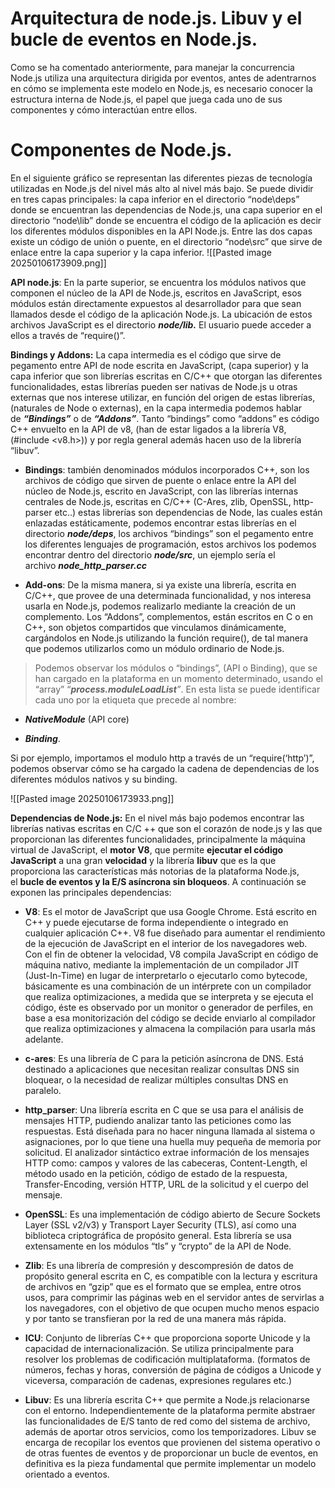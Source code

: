 # Arquitectura de node.js. Libuv y el bucle de eventos en Node.js.

Como se ha comentado anteriormente, para manejar la concurrencia Node.js utiliza una arquitectura dirigida por eventos, antes de adentrarnos en cómo se implementa este modelo en Node.js, es necesario conocer la estructura interna de Node.js, el papel que juega cada uno de sus componentes y cómo interactúan entre ellos.

# Componentes de Node.js.

En el siguiente gráfico se representan las diferentes piezas de tecnología utilizadas en Node.js del nivel más alto al nivel más bajo. Se puede dividir en tres capas principales: la capa inferior en el directorio “node\deps” donde se encuentran las dependencias de Node.js, una capa superior en el directorio “node\lib” donde se encuentra el código de la aplicación es decir los diferentes módulos disponibles en la API Node.js. Entre las dos capas existe un código de unión o puente, en el directorio “node\src” que sirve de enlace entre la capa superior y la capa inferior.
![[Pasted image 20250106173909.png]]

**API node.js**: En la parte superior, se encuentra los módulos nativos que componen el núcleo de la API de Node.js, escritos en JavaScript, esos módulos están directamente expuestos al desarrollador para que sean llamados desde el código de la aplicación Node.js. La ubicación de estos archivos JavaScript es el directorio **_node/lib._** El usuario puede acceder a ellos a través de “require()”.

**Bindings y Addons:** La capa intermedia es el código que sirve de pegamento entre API de node escrita en JavaScript, (capa superior) y la capa inferior que son librerías escritas en C/C++ que otorgan las diferentes funcionalidades, estas librerías pueden ser nativas de Node.js u otras externas que nos interese utilizar, en función del origen de estas librerías, (naturales de Node o externas), en la capa intermedia podemos hablar de **_“Bindings”_** o de **_“Addons”_**. Tanto “bindings” como “addons” es código C++ envuelto en la API de v8, (han de estar ligados a la librería V8, (#include <v8.h>)) y por regla general además hacen uso de la librería “libuv”.

- **Bindings**: también denominados módulos incorporados C++, son los archivos de código que sirven de puente o enlace entre la API del núcleo de Node.js, escrito en JavaScript, con las librerías internas centrales de Node.js, escritas en C/C++ (C-Ares, zlib, OpenSSL, http-parser etc..) estas librerías son dependencias de Node, las cuales están enlazadas estáticamente, podemos encontrar estas librerías en el directorio **_node/deps_**, los archivos “bindings” son el pegamento entre los diferentes lenguajes de programación, estos archivos los podemos encontrar dentro del directorio **_node/src_**, un ejemplo sería el archivo **_node_http_parser.cc_**
    
- **Add-ons**: De la misma manera, si ya existe una librería, escrita en C/C++, que provee de una determinada funcionalidad, y nos interesa usarla en Node.js, podemos realizarlo mediante la creación de un complemento. Los “Addons”, complementos, están escritos en C o en C++, son objetos compartidos que vinculamos dinámicamente, cargándolos en Node.js utilizando la función require(), de tal manera que podemos utilizarlos como un módulo ordinario de Node.js.
    

> Podemos observar los módulos o “bindings”, (API o Binding), que se han cargado en la plataforma en un momento determinado, usando el “array” “**_process.moduleLoadList_**_”_. En esta lista se puede identificar cada uno por la etiqueta que precede al nombre:

- **_NativeModule_** (API core)
    
- **_Binding_**.
    

Si por ejemplo, importamos el modulo http a través de un “require(‘http’)”, podemos observar cómo se ha cargado la cadena de dependencias de los diferentes módulos nativos y su binding.


![[Pasted image 20250106173933.png]]

**Dependencias de Node.js:** En el nivel más bajo podemos encontrar las librerías nativas escritas en C/C ++ que son el corazón de node.js y las que proporcionan las diferentes funcionalidades, principalmente la máquina virtual de JavaScript, el **motor V8**, que permite **ejecutar el código JavaScript** a una gran **velocidad** y la librería **libuv** que es la que proporciona las características más notorias de la plataforma Node.js, el **bucle de eventos y la E/S asíncrona sin bloqueos**. A continuación se exponen las principales dependencias:

- **V8**: Es el motor de JavaScript que usa Google Chrome. Está escrito en C++ y puede ejecutarse de forma independiente o integrado en cualquier aplicación C++. V8 fue diseñado para aumentar el rendimiento de la ejecución de JavaScript en el interior de los navegadores web. Con el fin de obtener la velocidad, V8 compila JavaScript en código de máquina nativo, mediante la implementación de un compilador JIT (Just-In-Time) en lugar de interpretarlo o ejecutarlo como bytecode, básicamente es una combinación de un intérprete con un compilador que realiza optimizaciones, a medida que se interpreta y se ejecuta el código, éste es observado por un monitor o generador de perfiles, en base a esa monitorización del código se decide enviarlo al compilador que realiza optimizaciones y almacena la compilación para usarla más adelante.
    
- **c-ares**: Es una librería de C para la petición asíncrona de DNS. Está destinado a aplicaciones que necesitan realizar consultas DNS sin bloquear, o la necesidad de realizar múltiples consultas DNS en paralelo.
    
- **http_parser**: Una librería escrita en C que se usa para el análisis de mensajes HTTP, pudiendo analizar tanto las peticiones como las respuestas. Está diseñada para no hacer ninguna llamada al sistema o asignaciones, por lo que tiene una huella muy pequeña de memoria por solicitud. El analizador sintáctico extrae información de los mensajes HTTP como: campos y valores de las cabeceras, Content-Length, el método usado en la petición, código de estado de la respuesta, Transfer-Encoding, versión HTTP, URL de la solicitud y el cuerpo del mensaje.
    
- **OpenSSL**: Es una implementación de código abierto de Secure Sockets Layer (SSL v2/v3) y Transport Layer Security (TLS), así como una biblioteca criptográfica de propósito general. Esta librería se usa extensamente en los módulos “tls” y “crypto” de la API de Node.
    
- **Zlib**: Es una librería de compresión y descompresión de datos de propósito general escrita en C, es compatible con la lectura y escritura de archivos en “gzip” que es el formato que se emplea, entre otros usos, para comprimir las páginas web en el servidor antes de servirlas a los navegadores, con el objetivo de que ocupen mucho menos espacio y por tanto se transfieran por la red de una manera más rápida.
    
- **ICU**: Conjunto de librerías C++ que proporciona soporte Unicode y la capacidad de internacionalización. Se utiliza principalmente para resolver los problemas de codificación multiplataforma. (formatos de números, fechas y horas, conversión de página de códigos a Unicode y viceversa, comparación de cadenas, expresiones regulares etc.)
    
- **Libuv**: Es una librería escrita C++ que permite a Node.js relacionarse con el entorno. Independientemente de la plataforma permite abstraer las funcionalidades de E/S tanto de red como del sistema de archivo, además de aportar otros servicios, como los temporizadores. Libuv se encarga de recopilar los eventos que provienen del sistema operativo o de otras fuentes de eventos y de proporcionar un bucle de eventos, en definitiva es la pieza fundamental que permite implementar un modelo orientado a eventos.